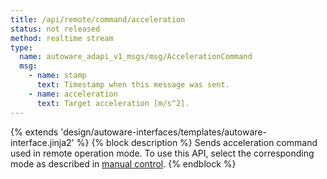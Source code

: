 ```yaml
---
title: /api/remote/command/acceleration
status: not released
method: realtime stream
type:
  name: autoware_adapi_v1_msgs/msg/AccelerationCommand
  msg:
    - name: stamp
      text: Timestamp when this message was sent.
    - name: acceleration
      text: Target acceleration [m/s^2].
---
```


{% extends 'design/autoware-interfaces/templates/autoware-interface.jinja2' %}
{% block description %}
Sends acceleration command used in remote operation mode.
To use this API, select the corresponding mode as described in [manual control](../../../../features/manual-control.md).
{% endblock %}
